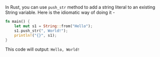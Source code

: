 In Rust, you can use `push_str` method to add a string literal to an existing String variable. Here is the idiomatic way of doing it -

```rust
fn main() {
    let mut s1 = String::from("Hello");
    s1.push_str(", World!");
    println!("{}", s1);
}
```
This code will output: 
`Hello, World!`

